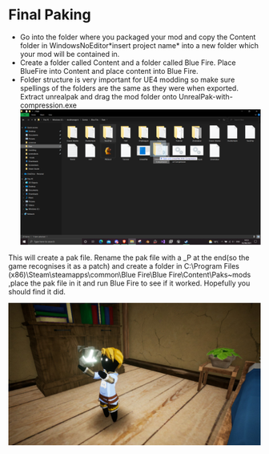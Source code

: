 # Final Paking

- Go into the folder where you packaged your mod and copy the Content folder in WindowsNoEditor\*insert project name* into a new folder which your mod will be contained in.
- Create a folder called Content and a folder called Blue Fire. Place BlueFire into Content and place content into Blue Fire. 
- Folder structure is very important for UE4 modding so make sure spellings of the folders are the same as they were when exported. Extract unrealpak and drag the mod folder onto UnrealPak-with-compression.exe
![](Images/Pak.png)

This will create a pak file. Rename the pak file with a _P at the end(so the game recognises it as a patch) and create a folder in C:\Program Files (x86)\Steam\steamapps\common\Blue Fire\Blue Fire\Content\Paks\~mods ,place the pak file in it and run Blue Fire to see if it worked. Hopefully you should find it did.

![](Images/drip.png)
